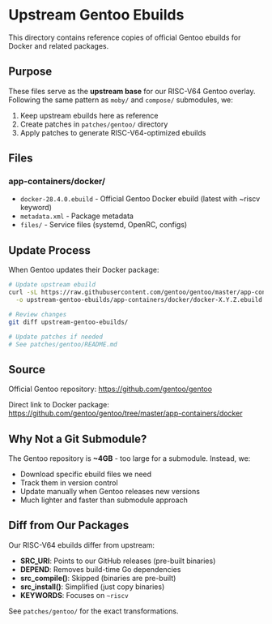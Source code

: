 # Upstream Gentoo Ebuilds

This directory contains reference copies of official Gentoo ebuilds for Docker and related packages.

## Purpose

These files serve as the **upstream base** for our RISC-V64 Gentoo overlay. Following the same pattern as `moby/` and `compose/` submodules, we:

1. Keep upstream ebuilds here as reference
2. Create patches in `patches/gentoo/` directory
3. Apply patches to generate RISC-V64-optimized ebuilds

## Files

### app-containers/docker/
- `docker-28.4.0.ebuild` - Official Gentoo Docker ebuild (latest with ~riscv keyword)
- `metadata.xml` - Package metadata
- `files/` - Service files (systemd, OpenRC, configs)

## Update Process

When Gentoo updates their Docker package:

```bash
# Update upstream ebuild
curl -sL https://raw.githubusercontent.com/gentoo/gentoo/master/app-containers/docker/docker-X.Y.Z.ebuild \
  -o upstream-gentoo-ebuilds/app-containers/docker/docker-X.Y.Z.ebuild

# Review changes
git diff upstream-gentoo-ebuilds/

# Update patches if needed
# See patches/gentoo/README.md
```

## Source

Official Gentoo repository: https://github.com/gentoo/gentoo

Direct link to Docker package:
https://github.com/gentoo/gentoo/tree/master/app-containers/docker

## Why Not a Git Submodule?

The Gentoo repository is **~4GB** - too large for a submodule. Instead, we:
- Download specific ebuild files we need
- Track them in version control
- Update manually when Gentoo releases new versions
- Much lighter and faster than submodule approach

## Diff from Our Packages

Our RISC-V64 ebuilds differ from upstream:

- **SRC_URI**: Points to our GitHub releases (pre-built binaries)
- **DEPEND**: Removes build-time Go dependencies
- **src_compile()**: Skipped (binaries are pre-built)
- **src_install()**: Simplified (just copy binaries)
- **KEYWORDS**: Focuses on `~riscv`

See `patches/gentoo/` for the exact transformations.
